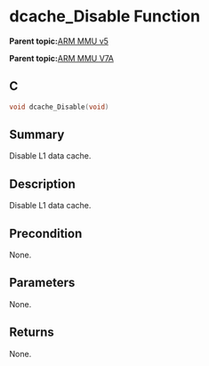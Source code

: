 # dcache\_Disable Function

**Parent topic:**[ARM MMU v5](GUID-4F536925-04CE-4C63-B37F-8ADA32F53B56.md)

**Parent topic:**[ARM MMU V7A](GUID-E157A389-103B-46EE-94E3-AC91A40FEAE6.md)

## C

```c
void dcache_Disable(void)
```

## Summary

Disable L1 data cache.

## Description

Disable L1 data cache.

## Precondition

None.

## Parameters

None.

## Returns

None.

